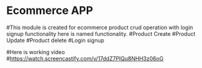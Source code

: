 # Ecommerce APP

#This module is created for ecommerce product crud operation with login signup functionality here is named functionality.
#Product Create
#Product Update
#Product delete
#Login signup

#Here is working video
#https://watch.screencastify.com/v/17ddZ7PIQu8NHH3z06oG
